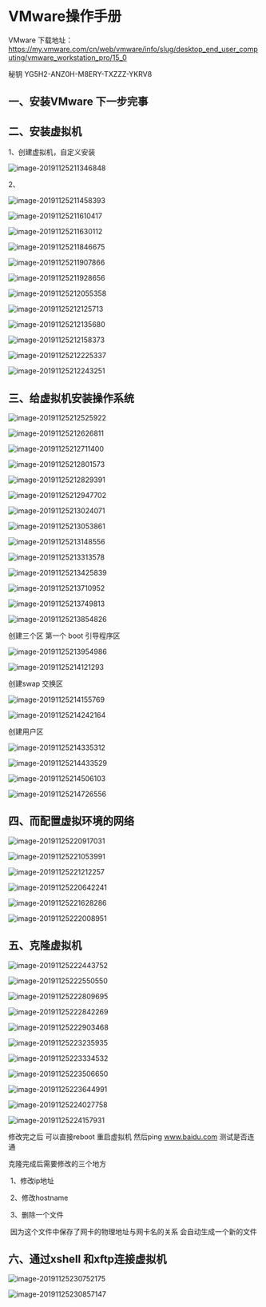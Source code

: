 # 							VMware操作手册

VMware 下载地址：https://my.vmware.com/cn/web/vmware/info/slug/desktop_end_user_computing/vmware_workstation_pro/15_0

秘钥 YG5H2-ANZ0H-M8ERY-TXZZZ-YKRV8 



## 一、安装VMware  下一步完事

## 二、安装虚拟机

1、创建虚拟机，自定义安装

![image-20191125211346848](C:\Users\98263\AppData\Roaming\Typora\typora-user-images\image-20191125211346848.png)

2、

![image-20191125211458393](C:\Users\98263\AppData\Roaming\Typora\typora-user-images\image-20191125211458393.png)

![image-20191125211610417](C:\Users\98263\AppData\Roaming\Typora\typora-user-images\image-20191125211610417.png)

![image-20191125211630112](C:\Users\98263\AppData\Roaming\Typora\typora-user-images\image-20191125211630112.png)

![image-20191125211846675](C:\Users\98263\AppData\Roaming\Typora\typora-user-images\image-20191125211846675.png)

![image-20191125211907866](C:\Users\98263\AppData\Roaming\Typora\typora-user-images\image-20191125211907866.png)

![image-20191125211928656](C:\Users\98263\AppData\Roaming\Typora\typora-user-images\image-20191125211928656.png)

![image-20191125212055358](C:\Users\98263\AppData\Roaming\Typora\typora-user-images\image-20191125212055358.png)

![image-20191125212125713](C:\Users\98263\AppData\Roaming\Typora\typora-user-images\image-20191125212125713.png)

![image-20191125212135680](C:\Users\98263\AppData\Roaming\Typora\typora-user-images\image-20191125212135680.png)

![image-20191125212158373](C:\Users\98263\AppData\Roaming\Typora\typora-user-images\image-20191125212158373.png)

![image-20191125212225337](C:\Users\98263\AppData\Roaming\Typora\typora-user-images\image-20191125212225337.png)

![image-20191125212243251](C:\Users\98263\AppData\Roaming\Typora\typora-user-images\image-20191125212243251.png)



## 三、给虚拟机安装操作系统

![image-20191125212525922](C:\Users\98263\AppData\Roaming\Typora\typora-user-images\image-20191125212525922.png)

![image-20191125212626811](C:\Users\98263\AppData\Roaming\Typora\typora-user-images\image-20191125212626811.png)

![image-20191125212711400](C:\Users\98263\AppData\Roaming\Typora\typora-user-images\image-20191125212711400.png)

![image-20191125212801573](C:\Users\98263\AppData\Roaming\Typora\typora-user-images\image-20191125212801573.png)

![image-20191125212829391](C:\Users\98263\AppData\Roaming\Typora\typora-user-images\image-20191125212829391.png)

![image-20191125212947702](C:\Users\98263\AppData\Roaming\Typora\typora-user-images\image-20191125212947702.png)

![image-20191125213024071](C:\Users\98263\AppData\Roaming\Typora\typora-user-images\image-20191125213024071.png)

![image-20191125213053861](C:\Users\98263\AppData\Roaming\Typora\typora-user-images\image-20191125213053861.png)

![image-20191125213148556](C:\Users\98263\AppData\Roaming\Typora\typora-user-images\image-20191125213148556.png)

![image-20191125213313578](C:\Users\98263\AppData\Roaming\Typora\typora-user-images\image-20191125213313578.png)

![image-20191125213425839](C:\Users\98263\AppData\Roaming\Typora\typora-user-images\image-20191125213425839.png)

![image-20191125213710952](C:\Users\98263\AppData\Roaming\Typora\typora-user-images\image-20191125213710952.png)

![image-20191125213749813](C:\Users\98263\AppData\Roaming\Typora\typora-user-images\image-20191125213749813.png)

![image-20191125213854826](C:\Users\98263\AppData\Roaming\Typora\typora-user-images\image-20191125213854826.png)

创建三个区 第一个 boot 引导程序区

![image-20191125213954986](C:\Users\98263\AppData\Roaming\Typora\typora-user-images\image-20191125213954986.png)

![image-20191125214121293](C:\Users\98263\AppData\Roaming\Typora\typora-user-images\image-20191125214121293.png)

创建swap 交换区

![image-20191125214155769](C:\Users\98263\AppData\Roaming\Typora\typora-user-images\image-20191125214155769.png)

![image-20191125214242164](C:\Users\98263\AppData\Roaming\Typora\typora-user-images\image-20191125214242164.png)

创建用户区



![image-20191125214335312](C:\Users\98263\AppData\Roaming\Typora\typora-user-images\image-20191125214335312.png)



![image-20191125214433529](C:\Users\98263\AppData\Roaming\Typora\typora-user-images\image-20191125214433529.png)

![image-20191125214506103](C:\Users\98263\AppData\Roaming\Typora\typora-user-images\image-20191125214506103.png)

![image-20191125214726556](C:\Users\98263\AppData\Roaming\Typora\typora-user-images\image-20191125214726556.png)

## 四、而配置虚拟环境的网络

![image-20191125220917031](C:\Users\98263\AppData\Roaming\Typora\typora-user-images\image-20191125220917031.png)



![image-20191125221053991](C:\Users\98263\AppData\Roaming\Typora\typora-user-images\image-20191125221053991.png)





![image-20191125221212257](C:\Users\98263\AppData\Roaming\Typora\typora-user-images\image-20191125221212257.png)



![image-20191125220642241](C:\Users\98263\AppData\Roaming\Typora\typora-user-images\image-20191125220642241.png)

![image-20191125221628286](C:\Users\98263\AppData\Roaming\Typora\typora-user-images\image-20191125221628286.png)

![image-20191125222008951](C:\Users\98263\AppData\Roaming\Typora\typora-user-images\image-20191125222008951.png)

## 五、克隆虚拟机

![image-20191125222443752](C:\Users\98263\AppData\Roaming\Typora\typora-user-images\image-20191125222443752.png)

![image-20191125222550550](C:\Users\98263\AppData\Roaming\Typora\typora-user-images\image-20191125222550550.png)

![image-20191125222809695](C:\Users\98263\AppData\Roaming\Typora\typora-user-images\image-20191125222809695.png)

![image-20191125222842269](C:\Users\98263\AppData\Roaming\Typora\typora-user-images\image-20191125222842269.png)

![image-20191125222903468](C:\Users\98263\AppData\Roaming\Typora\typora-user-images\image-20191125222903468.png)

![image-20191125223235935](C:\Users\98263\AppData\Roaming\Typora\typora-user-images\image-20191125223235935.png)

![image-20191125223334532](C:\Users\98263\AppData\Roaming\Typora\typora-user-images\image-20191125223334532.png)

![image-20191125223506650](C:\Users\98263\AppData\Roaming\Typora\typora-user-images\image-20191125223506650.png)

![image-20191125223644991](C:\Users\98263\AppData\Roaming\Typora\typora-user-images\image-20191125223644991.png)

![image-20191125224027758](C:\Users\98263\AppData\Roaming\Typora\typora-user-images\image-20191125224027758.png)

![image-20191125224157931](C:\Users\98263\AppData\Roaming\Typora\typora-user-images\image-20191125224157931.png)

修改完之后 可以直接reboot 重启虚拟机 然后ping www.baidu.com 测试是否连通

克隆完成后需要修改的三个地方

​	1、修改ip地址

​	2、修改hostname

​	3、删除一个文件

​			因为这个文件中保存了网卡的物理地址与网卡名的关系 会自动生成一个新的文件

## 六、通过xshell 和xftp连接虚拟机

![image-20191125230752175](C:\Users\98263\AppData\Roaming\Typora\typora-user-images\image-20191125230752175.png)

![image-20191125230857147](C:\Users\98263\AppData\Roaming\Typora\typora-user-images\image-20191125230857147.png)
